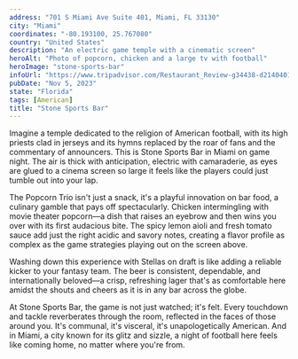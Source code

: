 ```yaml
---
address: "701 S Miami Ave Suite 401, Miami, FL 33130"
city: "Miami"
coordinates: "-80.193100, 25.767080"
country: "United States"
description: "An electric game temple with a cinematic screen"
heroAlt: "Photo of popcorn, chicken and a large tv with football"
heroImage: "stone-sports-bar"
infoUrl: "https://www.tripadvisor.com/Restaurant_Review-g34438-d21404014-Reviews-CMX_Stone_Sports_Bar_Brickell-Miami_Florida.html"
pubDate: "Nov 5, 2023"
state: "Florida"
tags: [American]
title: "Stone Sports Bar"
---
```


Imagine a temple dedicated to the religion of American football, with its high priests clad in jerseys and its hymns replaced by the roar of fans and the commentary of announcers. This is Stone Sports Bar in Miami on game night. The air is thick with anticipation, electric with camaraderie, as eyes are glued to a cinema screen so large it feels like the players could just tumble out into your lap.

The Popcorn Trio isn't just a snack, it's a playful innovation on bar food, a culinary gamble that pays off spectacularly. Chicken intermingling with movie theater popcorn—a dish that raises an eyebrow and then wins you over with its first audacious bite. The spicy lemon aioli and fresh tomato sauce add just the right acidic and savory notes, creating a flavor profile as complex as the game strategies playing out on the screen above.

Washing down this experience with Stellas on draft is like adding a reliable kicker to your fantasy team. The beer is consistent, dependable, and internationally beloved—a crisp, refreshing lager that's as comfortable here amidst the shouts and cheers as it is in any bar across the globe.

At Stone Sports Bar, the game is not just watched; it's felt. Every touchdown and tackle reverberates through the room, reflected in the faces of those around you. It's communal, it's visceral, it's unapologetically American. And in Miami, a city known for its glitz and sizzle, a night of football here feels like coming home, no matter where you're from.
